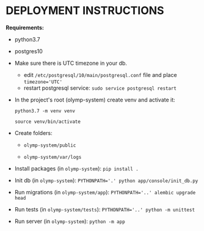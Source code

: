 # **DEPLOYMENT INSTRUCTIONS**

**Requirements:**

- python3.7
- postgres10


- Make sure there is UTC timezone in your db.

    - edit  `/etc/postgresql/10/main/postgresql.conf` file and place `timezone='UTC'`
    - restart postgresql service: `sudo service postgresql restart` 

- In the project's root (olymp-system) create venv and activate it:

    `python3.7 -m venv venv`

    `source venv/bin/activate`

- Create folders:

    - `olymp-system/public`

    - `olymp-system/var/logs`

- Install packages (in `olymp-system`): `pip install .`

- Init db (in `olymp-system`): `PYTHONPATH='.' python app/console/init_db.py`

- Run migrations (in `olymp-system/app`): `PYTHONPATH='..' alembic upgrade head`

- Run tests (in `olymp-system/tests`): `PYTHONPATH='..' python -m unittest`

- Run server (in `olymp-system`): `python -m app`

